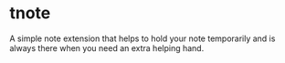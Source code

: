 # tnote
A simple note extension that helps to hold your note temporarily and is always there when you need an extra helping hand. 
